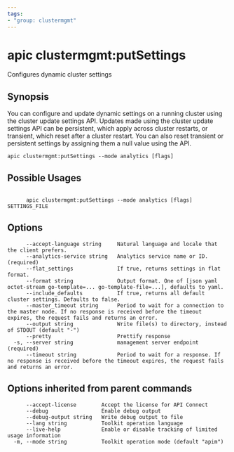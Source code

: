 ```yaml
---
tags:
- "group: clustermgmt"
---
```

# apic clustermgmt:putSettings

Configures dynamic cluster settings

## Synopsis

You can configure and update dynamic settings on a running cluster using the cluster update settings API. Updates made using the cluster update settings API can be persistent, which apply across cluster restarts, or transient, which reset after a cluster restart. You can also reset transient or persistent settings by assigning them a null value using the API.

```
apic clustermgmt:putSettings --mode analytics [flags]
```

## Possible Usages

```

      apic clustermgmt:putSettings --mode analytics [flags] SETTINGS_FILE

```

## Options

```
      --accept-language string     Natural language and locale that the client prefers.
      --analytics-service string   Analytics service name or ID. (required)
      --flat_settings              If true, returns settings in flat format.
      --format string              Output format. One of [json yaml octet-stream go-template=... go-template-file=...], defaults to yaml.
      --include_defaults           If true, returns all default cluster settings. Defaults to false.
      --master_timeout string      Period to wait for a connection to the master node. If no response is received before the timeout expires, the request fails and returns an error.
      --output string              Write file(s) to directory, instead of STDOUT (default "-")
      --pretty                     Prettify response
  -s, --server string              management server endpoint (required)
      --timeout string             Period to wait for a response. If no response is received before the timeout expires, the request fails and returns an error.
```

## Options inherited from parent commands

```
      --accept-license        Accept the license for API Connect
      --debug                 Enable debug output
      --debug-output string   Write debug output to file
      --lang string           Toolkit operation language
      --live-help             Enable or disable tracking of limited usage information
  -m, --mode string           Toolkit operation mode (default "apim")
```
